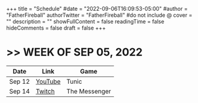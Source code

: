 +++
title = "Schedule"
#date = "2022-09-06T16:09:53-05:00"
#author = "FatherFireball"
authorTwitter = "FatherFireball" #do not include @
cover = ""
description = ""
showFullContent = false
readingTime = false
hideComments = false
draft = false
+++

# >> WEEK OF SEP 05, 2022

| Date | Link | Game |
|---|---|---|
| Sep 12 | [YouTube](https://youtu.be/mGXemC4qjPo) | Tunic |
| Sep 14 | [Twitch](https://www.twitch.tv/fatherfireball) | The Messenger |
